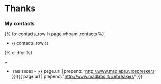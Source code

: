 
# Thanks
<!-- next-slide -->

### My contacts

{% for contacts_row in page.whoami.contacts %}
  * {{ contacts_row }}

{% endfor %}

~

* This slides - [{{ page.url | prepend: "http://www.madlabs.it/icebreakers" }}]({{ page.url | prepend: "http://www.madlabs.it/icebreakers" }})